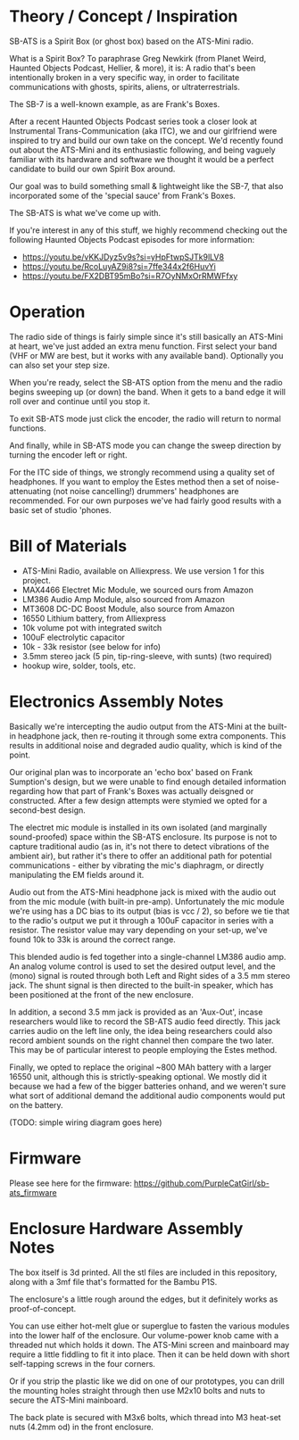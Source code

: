 # Theory / Concept / Inspiration

SB-ATS is a Spirit Box (or ghost box) based on the ATS-Mini radio. 

What is a Spirit Box? To paraphrase Greg Newkirk (from Planet Weird, Haunted Objects Podcast, Hellier, & more), it is: A radio that's been intentionally broken in a very specific way, in order to facilitate communications with ghosts, spirits, aliens, or ultraterrestrials.

The SB-7 is a well-known example, as are Frank's Boxes.

After a recent Haunted Objects Podcast series took a closer look at Instrumental Trans-Communication (aka ITC), we and our girlfriend were inspired to try and build our own take on the concept. We'd recently found out about the ATS-Mini and its enthusiastic following, and being vaguely familiar with its hardware and software we thought it would be a perfect candidate to build our own Spirit Box around.

Our goal was to build something small & lightweight like the SB-7, that also incorporated some of the 'special sauce' from Frank's Boxes.

The SB-ATS is what we've come up with. 

If you're interest in any of this stuff, we highly recommend checking out the following Haunted Objects Podcast episodes for more information:
* https://youtu.be/vKKJDyz5v9s?si=yHpFtwpSJTk9lLV8
* https://youtu.be/RcoLuyAZ9i8?si=7ffe344x2f6HuvYi
* https://youtu.be/FX2DBT95mBo?si=R7OyNMxOrRMWFfxy



# Operation

The radio side of things is fairly simple since it's still basically an ATS-Mini at heart, we've just added an extra menu function. First select your band (VHF or MW are best, but it works with any available band). Optionally you can also set your step size. 

When you're ready, select the SB-ATS option from the menu and the radio begins sweeping up (or down) the band. When it gets to a band edge it will roll over and continue until you stop it.

To exit SB-ATS mode just click the encoder, the radio will return to normal functions.

And finally, while in SB-ATS mode you can change the sweep direction by turning the encoder left or right.

For the ITC side of things, we strongly recommend using a quality set of headphones. If you want to employ the Estes method then a set of noise-attenuating (not noise cancelling!) drummers' headphones are recommended. For our own purposes we've had fairly good results with a basic set of studio 'phones.



# Bill of Materials

* ATS-Mini Radio, available on Alliexpress. We use version 1 for this project.
* MAX4466 Electret Mic Module, we sourced ours from Amazon
* LM386 Audio Amp Module, also sourced from Amazon
* MT3608 DC-DC Boost Module, also source from Amazon
* 16550 Lithium battery, from Alliexpress
* 10k volume pot with integrated switch
* 100uF electrolytic capacitor
* 10k - 33k resistor (see below for info)
* 3.5mm stereo jack (5 pin, tip-ring-sleeve, with sunts) (two required)
* hookup wire, solder, tools, etc.



# Electronics Assembly Notes

Basically we're intercepting the audio output from the ATS-Mini at the built-in headphone jack, then re-routing it through some extra components. This results in additional noise and degraded audio quality, which is kind of the point.

Our original plan was to incorporate an 'echo box' based on Frank Sumption's design, but we were unable to find enough detailed information regarding how that part of Frank's Boxes was actually deisgned or constructed. After a few design attempts were stymied we opted for a second-best design.

The electret mic module is installed in its own isolated (and marginally sound-proofed) space within the SB-ATS enclosure. Its purpose is not to capture traditional audio (as in, it's not there to detect vibrations of the ambient air), but rather it's there to offer an additional path for potential communications - either by vibrating the mic's diaphragm, or directly manipulating the EM fields around it.

Audio out from the ATS-Mini headphone jack is mixed with the audio out from the mic module (with built-in pre-amp). Unfortunately the mic module we're using has a DC bias to its output (bias is vcc / 2), so before we tie that to the radio's output we put it through a 100uF capacitor in series with a resistor. The resistor value may vary depending on your set-up, we've found 10k to 33k is around the correct range.

This blended audio is fed together into a single-channel LM386 audio amp. An analog volume control is used to set the desired output level, and the (mono) signal is routed through both Left and Right sides of a 3.5 mm stereo jack. The shunt signal is then directed to the built-in speaker, which has been positioned at the front of the new enclosure.

In addition, a second 3.5 mm jack is provided as an 'Aux-Out', incase researchers would like to record the SB-ATS audio feed directly. This jack carries audio on the left line only, the idea being researchers could also record ambient sounds on the right channel then compare the two later. This may be of particular interest to people employing the Estes method.

Finally, we opted to replace the original ~800 MAh battery with a larger 16550 unit, although this is strictly-speaking optional. We mostly did it because we had a few of the bigger batteries onhand, and we weren't sure what sort of additional demand the additional audio components would put on the battery.

(TODO: simple wiring diagram goes here)



# Firmware

Please see here for the firmware:
https://github.com/PurpleCatGirl/sb-ats_firmware



# Enclosure Hardware Assembly Notes

The box itself is 3d printed. All the stl files are included in this repository, along with a 3mf file that's formatted for the Bambu P1S.

The enclosure's a little rough around the edges, but it definitely works as proof-of-concept. 

You can use either hot-melt glue or superglue to fasten the various modules into the lower half of the enclosure. Our volume-power knob came with a threaded nut which holds it down. The ATS-Mini screen and mainboard may require a little fiddling to fit it into place. Then it can be held down with short self-tapping screws in the four corners. 

Or if you strip the plastic like we did on one of our prototypes, you can drill the mounting holes straight through then use M2x10 bolts and nuts to secure the ATS-Mini mainboard.

The back plate is secured with M3x6 bolts, which thread into M3 heat-set nuts (4.2mm od) in the front enclosure.
